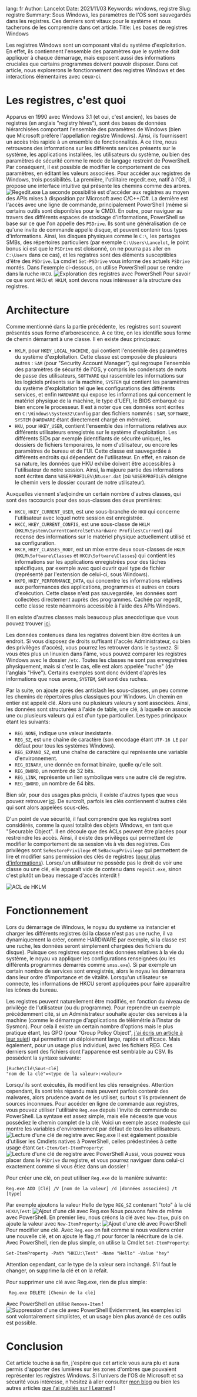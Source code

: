 lang: fr
Author: Lancelot
Date: 2021/11/03
Keywords: windows, registre
Slug: registre
Summary: Sous Windows, les paramètres de l'OS sont sauvegardés dans les registres. Ces derniers sont vitaux pour le système et nous tacherons de les comprendre dans cet article.
Title: Les bases de registres Windows

Les registres Windows sont un composant vital du système d'exploitation. En effet, ils contiennent l'ensemble des paramètres que le système doit appliquer à chaque démarrage, mais exposent aussi des informations cruciales que certains programmes doivent pouvoir disposer. Dans cet article, nous explorerons le fonctionnement des registres Windows et des interactions élémentaires avec ceux-ci.

# Les registres, c'est quoi
Apparus en 1990 avec Windows 3.1 (et oui, c'est ancien), les bases de registres (en anglais "registry hives"), sont des bases de données hiérarchisées comportant l'ensemble des paramètres de Windows (bien que Microsoft préfère l'appellation registre Windows). Ainsi, ils fournissent un accès très rapide à un ensemble de fonctionnalités. À ce titre, nous retrouvons des informations sur les différents services présents sur le système, les applications installées, les utilisateurs du système, ou bien des paramètres de sécurité comme le mode de langage restreint de PowerShell. Par conséquent, il est possible de modifier le comportement de ces paramètres, en éditant les valeurs associées. Pour accéder aux registres de Windows, trois possibilités. La première, l'utilitaire regedit.exe, natif à l'OS, il propose une interface intuitive qui présente les chemins comme des arbres.
![Regedit.exe](static/img/Registre/regedit.webp)
La seconde possibilité est d'accéder aux registres au moyen des APIs mises à disposition par Microsoft avec C/C++/C#. La dernière est l'accès avec une ligne de commande, principalement PowerShell (même si certains outils sont disponibles pour le CMD). En outre, pour naviguer au travers des différents espaces de stockage d'informations, PowerShell se base sur ce que l'on appelle des `PSDrive`. Ils sont une généralisation de ce qu'une invite de commande appelle disque, et peuvent contenir tous types d'informations. Ainsi, les disques physiques comme le `C:\`, les partages SMBs, des répertoires particuliers (par exemple `C:\Users\Lancelot`, le point bonus ici est que le `PSDrive` est cloisonné, on ne pourra pas aller en `C:\Users` dans ce cas), et les registres sont des éléments susceptibles d'être des `PSDrive`. La cmdlet `Get-PSDrive` vous informe des actuels `PSDrive` montés. Dans l'exemple ci-dessous, on utilise PowerShell pour se rendre dans la ruche `HKCU`.
![Exploration des registres avec PowerShell](static/img/Registre/PowerShellReg.webp)
Pour savoir ce que sont `HKCU` et` HKLM`, sont devons nous intéresser à la structure des registres.
# Architecture
Comme mentionné dans la partie précédente, les registres sont souvent présentés sous forme d'arborescence. A ce titre, on les identifie sous forme de chemin démarrant à une classe. Il en existe deux principaux:

- `HKLM`, pour `HKEY_LOCAL_MACHINE`, qui contient l'ensemble des paramètres du système d'exploitation. Cette classe est composée de plusieurs autres : `SAM` (pour "Security Account Manager") qui regroupe l'ensemble des paramètres de sécurité de l'OS, y compris les condensats de mots de passe des utilisateurs, `SOFTWARE` qui rassemble les informations sur les logiciels présents sur la machine, `SYSTEM` qui contient les paramètres du système d'exploitation tel que les configurations des différents services, et enfin `HARDWARE` qui expose les informations qui concernent le matériel physique de la machine, le type d'UEFI, le BIOS embarqué ou bien encore le processeur. Il est à noter que ces données sont écrites en `C:\Windows\System32\Config` par des fichiers nommés : `SAM`, `SOFTWARE`, `SYSTEM` (`HARDWARE` étant directement chargé en mémoire).
- `HKU`, pour `HKEY_USER`, contient l'ensemble des informations relatives aux différents utilisateurs enregistrés sur le système d'exploitation. Les différents SIDs par exemple (identifiants de sécurité unique), les dossiers de fichiers temporaires, le nom d'utilisateur, ou encore les paramètres de bureau et de l'UI. Cette classe est sauvegardée à différents endroits qui dépendent de l'utilisateur. En effet, en raison de sa nature, les données que HKU exhibe doivent être accessibles à l'utilisateur de notre session. Ainsi, la majeure partie des informations sont écrites dans `%USERPROFILE%\Ntuser.dat` (où `%USERPROFILE%` désigne le chemin vers le dossier courant de notre utilisateur).

Auxquelles viennent s'adjoindre un certain nombre d'autres classes, qui sont des raccourcis pour des sous-classes des deux premières:

- `HKCU`, `HKEY_CURRENT_USER`, est une sous-branche de `HKU` qui concerne l'utilisateur avec lequel notre session est enregistrée.
- `HKCC`, `HKEY_CURRENT_CONFIG`, est une sous-classe de `HKLM` (`HKLM\System\CurrentControlSet\Hardware Profiles\Current`) qui recense des informations sur le matériel physique actuellement utilisé et sa configuration.
- `HKCR`, `HKEY_CLASSES_ROOT`, est un mixe entre deux sous-classes de `HKLM` (`HKLM\Software\Classes` et `HKCU\Software\Classes`) qui contient les informations sur les applications enregistrées pour des tâches spécifiques, par exemple avec quoi ouvrir quel type de fichier (représenté par l'extension de celui-ci, sous Windows).
- `HKPD`, `HKEY_PERFORMANCE_DATA`, qui concentre les informations relatives aux performances des applications, programmes et autres en cours d'exécution. Cette classe n'est pas sauvegardée, les données sont collectées directement auprès des programmes. Cachée par regedit, cette classe reste néanmoins accessible à l'aide des APIs Windows.

Il en existe d'autres classes mais beaucoup plus anecdotique que vous pouvez trouver [ici](https://docs.microsoft.com/en-us/windows/win32/sysinfo/predefined-keys).

Les données contenues dans les registres doivent bien être écrites à un endroit. Si vous disposez de droits suffisant (l'accès Administrateur, ou bien des privilèges d'accès), vous pourrez les retrouver dans le `System32`. Si vous êtes plus un linuxien dans l'âme, vous pouvez comparer les registres Windows avec le dossier `/etc`. Toutes les classes ne sont pas enregistrées physiquement, mais si c'est le cas, elle est alors appelée "ruche" (de l'anglais "Hive"). Certains exemples sont donc évident d'après les informations que nous avons, `SYSTEM`, `SAM` sont des ruches.

Par la suite, on ajoute après des antislash les sous-classes, un peu comme les chemins de répertoires plus classiques pour Windows. Un chemin en entier est appelé clé. Alors une ou plusieurs valeurs y sont associées. Ainsi, les données sont structurées à l'aide de table, une clé, à laquelle on associe une ou plusieurs valeurs qui est d'un type particulier. Les types principaux étant les suivants:

- `REG_NONE`, indique une valeur inexistante.
- `REG_SZ`, est une chaîne de caractère (son encodage étant `UTF-16 LE` par défaut pour tous les systèmes Windows).
- `REG_EXPAND_SZ`, est une chaîne de caractère qui représente une variable d'environnement.
- `REG_BINARY`, une donnée en format binaire, quelle qu'elle soit.
- `REG_DWORD`, un nombre de 32 bits.
- `REG_LINK`, représente un lien symbolique vers une autre clé de registre.
- `REG_QWORD`, un nombre de 64 bits.

Bien sûr, pour des usages plus précis, il existe d'autres types que vous pouvez retrouver [ici](https://docs.microsoft.com/en-us/windows/win32/sysinfo/registry-value-types). De surcroît, parfois les clés contiennent d'autres clés qui sont alors appelées sous-clés.

D'un point de vue sécurité, il faut comprendre que les registres sont considérés, comme la quasi totalité des objets Windows, en tant que "Securable Object". Il en découle que des ACLs peuvent être placées pour restreindre les accès. Ainsi, il existe des privilèges qui permettent de modifier le comportement de sa session vis à vis des registres. Ces privilèges sont `SeRestorePrivilege` et `SeBackupPrivilege` qui permettent de lire et modifier sans permission des clés de registres ([pour plus d'informations](https://ilearned.eu.org/secu_windows.html)). Lorsqu'un utilisateur ne possède pas le droit de voir une classe ou une clé, elle apparaît vide de contenu dans `regedit.exe`, sinon c'est plutôt un beau message d'accès interdit !

![ACL de HKLM](static/img/Registre/ACLs.webp)

# Fonctionnement

Lors du démarrage de Windows, le noyau du système va instancier et charger les différents registres (si la classe n'est pas une ruche, il va dynamiquement la créer, comme HARDWARE par exemple, si la classe est une ruche, les données seront simplement chargées des fichiers du disque). Puisque ces registres exposent des données relatives à la vie du système, le noyau va appliquer les configurations renseignées (ou les différents programmes démarrés comme `smss.exe`). Si par exemple un certain nombre de services sont enregistrés, alors le noyau les démarrera dans leur ordre d'importance et de vitalité. Lorsqu'un utilisateur se connecte, les informations de HKCU seront appliquées pour faire apparaître les icônes du bureau.

Les registres peuvent naturellement être modifiés,  en fonction du niveau de privilège de l'utilisateur (ou du programme). Pour reprendre un exemple précédemment cité, si un Administrateur souhaite ajouter des services à la machine (comme le démarrage d'applications de télémétrie à l'instar de Sysmon). Pour cela il existe un certain nombre d'options mais le plus pratique étant, les GPO (pour "Group Policy Object",  [j'ai écris un article à leur sujet](https://theredwindows.net/index.php/2020/09/24/utilisation-offensive-de-gpo-en-environnement-active-directory/)) qui permettent un déploiement large, rapide et efficace. Mais également, pour un usage plus individuel, avec les fichiers REG. Ces derniers sont des fichiers dont l'apparence est semblable au CSV. Ils possèdent la syntaxe suivante:
```
[Ruche\Clé\Sous-clé]
"nom de la clé"=<type de la valeur>:<valeur>
```

Lorsqu'ils sont exécutés, ils modifient les clés renseignées. Attention cependant, ils sont très répandu mais peuvent parfois contenir des malwares, alors prudence avant de les utiliser, surtout s'ils proviennent de sources inconnues. Pour accéder en ligne de commande aux registres, vous pouvez utiliser l'utilitaire `Reg.exe` depuis l'invite de commande ou PowerShell. La syntaxe est assez simple, mais elle nécessite que vous possédiez le chemin complet de la clé. Voici un exemple assez modeste qui montre les variables d'environnement par défaut de tous les utilisateurs.
![Lecture d'une clé de registre avec Reg.exe](static/img/Registre/regquery.webp)
Il est également possible d'utiliser les Cmdlets natives à PowerShell, celles prédestinées à cette usage étant `Get-Item/Get-ItemProperty`:
![Lecture d'une clé de registre avec PowerShell](static/img/Registre/GetItem.webp)
Aussi, vous pouvez vous placer dans le `PSDrive` du registre, et vous pourrez naviguer dans celui-ci exactement comme si vous étiez dans un dossier !

Pour créer une clé, on peut utiliser `Reg.exe` de la manière suivante:
```
Reg.exe ADD [Clé] /V [nom de la valeur] /d [données associées] /t [type]
```
Par exemple ajoutons la valeur Hello de type `REG_SZ` contenant "toto" à la clé `HCKU\Test`:
![Ajout d'une clé avec Reg.exe](static/img/Registre/regAdd.webp)
Nous pouvons faire de même avec PowerShell. En premier lieu, nous créons la clé avec `New-Item`, puis on ajoute la valeur avec `New-ItemProperty`:
![Ajout d'une clé avec PowerShell](static/img/Registre/RegAddPS.webp)
Pour modifier une clé. Avec `Reg.exe` on fait comme si nous voulions créer une nouvelle clé, et on ajoute le flag `/f` pour forcer la réécriture de la clé. Avec PowerShell, rien de plus simple, on utilise la Cmdlet `Set-ItemProperty`:
```
Set-ItemProperty -Path "HKCU:\Test" -Name "Hello" -Value "hey"
```
Attention cependant, car le type de la valeur sera inchangé. S'il faut le changer, on supprime la clé et on la refait.

Pour supprimer une clé avec Reg.exe, rien de plus simple:
```
 Reg.exe DELETE [Chemin de la clé] 
 ```
 Avec PowerShell on utilise `Remove-Item` !
![Suppression d'une clé avec PowerShell](static/img/Registre/Delete.webp)
Évidemment, les exemples ici sont volontairement simplistes, et un usage bien plus avancé de ces outils est possible.
# Conclusion

Cet article touche à sa fin, j'espère que cet article vous aura plu et aura permis d'apporter des lumières sur les zones d'ombres que pouvaient représenter les registres Windows. Si l'univers de l'OS de Microsoft et sa sécurité vous intéresse, n'hésitez à aller consulter [mon blog](https://theredwindows.net) ou bien les autres articles [que j'ai publiés sur I Learned](https://ilearned.eu.org/author/lancelot.html) !
